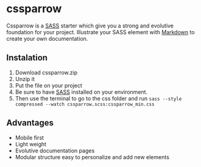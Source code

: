 cssparrow
=========

Cssparrow is a [SASS](http://sass-lang.com/) starter which give you a strong and evolutive foundation for your project. Illustrate your SASS element with [Markdown](http://daringfireball.net/projects/markdown/) to create your own documentation. 

Instalation
------------

1. Download cssparrow.zip
2. Unzip it
3. Put the file on your project
4. Be sure to have [SASS](http://sass-lang.com/) installed on your environment.
5. Then use the terminal to go to the css folder and run `sass --style compressed --watch cssparrow.scss:cssparrow_min.css`

Advantages
-----------

* Mobile first
* Light weight
* Evolutive documentation pages
* Modular structure easy to personalize and add new elements



